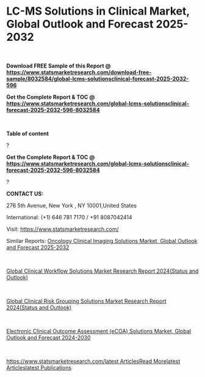 <h1>LC-MS Solutions in Clinical Market, Global Outlook and Forecast 2025-2032</h1><br/><p><strong>Download FREE Sample of this Report @ <a href="https://www.statsmarketresearch.com/download-free-sample/8032584/global-lcms-solutionsclinical-forecast-2025-2032-596">https://www.statsmarketresearch.com/download-free-sample/8032584/global-lcms-solutionsclinical-forecast-2025-2032-596</a></strong></p>
 
 
 
 <div><b>Get the Complete Report & TOC @ <a href="https://www.statsmarketresearch.com/global-lcms-solutionsclinical-forecast-2025-2032-596-8032584">https://www.statsmarketresearch.com/global-lcms-solutionsclinical-forecast-2025-2032-596-8032584</a></b></div>
 
 
 
 <p><br />
 
 <b>Table of content</b></p>
 
 
 
 <p>? </p>
 
 
 
 <div><b>Get the Complete Report & TOC @ <a href="https://www.statsmarketresearch.com/global-lcms-solutionsclinical-forecast-2025-2032-596-8032584">https://www.statsmarketresearch.com/global-lcms-solutionsclinical-forecast-2025-2032-596-8032584</a></b></div>
 
 
 
 <p>? </p>
 
 
 
 <p><b>CONTACT US:</b><br />
 
 276 5th Avenue, New York , NY 10001,United States<br />
 
 International: (+1) 646 781 7170 / +91 8087042414<br />
 
 Visit: <a href="https://www.statsmarketresearch.com/">https://www.statsmarketresearch.com/</a><br />
 
 Similar Reports: <a href="https://www.statsmarketresearch.com/global-lcms-solutionsclinical-forecast-2025-2032-596-8032584">Oncology Clinical Imaging Solutions Market, Global Outlook and Forecast 2025-2032</a><br />
 
 <br />
 
 <a href="https://www.statsmarketresearch.com/global-lcms-solutionsclinical-forecast-2025-2032-596-8032584">Global Clinical Workflow Solutions Market Research Report 2024(Status and Outlook)</a><br />
 
 <br />
 
 <a href="https://www.statsmarketresearch.com/global-lcms-solutionsclinical-forecast-2025-2032-596-8032584">Global Clinical Risk Grouping Solutions Market Research Report 2024(Status and Outlook)</a><br />
 
 <br />
 
 <a href="https://www.statsmarketresearch.com/global-lcms-solutionsclinical-forecast-2025-2032-596-8032584">Electronic Clinical Outcome Assessment (eCOA) Solutions Market, Global Outlook and Forecast 2024-2030</a><br />
 
 <br />
 
 <a href="https://gyeongbokgung.com">https://www.statsmarketresearch.com/</a><a href="https://hallyeomaritime.com">latest Articles</a><a href="https://jingwansa.com">Read More</a><a href="https://nguoiviet.jp/">latest Articles</a><a href="https://www.intelmarketresearch.com/">latest Publications</a></p>